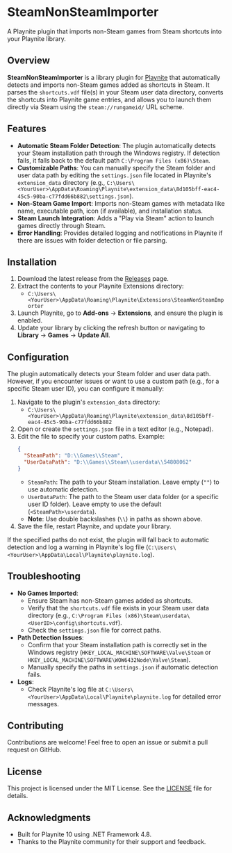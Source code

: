 # SteamNonSteamImporter

A Playnite plugin that imports non-Steam games from Steam shortcuts into your Playnite library.

## Overview

**SteamNonSteamImporter** is a library plugin for [Playnite](https://playnite.link/) that automatically detects and imports non-Steam games added as shortcuts in Steam. It parses the `shortcuts.vdf` file(s) in your Steam user data directory, converts the shortcuts into Playnite game entries, and allows you to launch them directly via Steam using the `steam://rungameid/` URL scheme.

## Features

- **Automatic Steam Folder Detection**: The plugin automatically detects your Steam installation path through the Windows registry. If detection fails, it falls back to the default path `C:\Program Files (x86)\Steam`.
- **Customizable Paths**: You can manually specify the Steam folder and user data path by editing the `settings.json` file located in Playnite's `extension_data` directory (e.g., `C:\Users\<YourUser>\AppData\Roaming\Playnite\extension_data\8d105bff-eac4-45c5-90ba-c77fdd66b882\settings.json`).
- **Non-Steam Game Import**: Imports non-Steam games with metadata like name, executable path, icon (if available), and installation status.
- **Steam Launch Integration**: Adds a "Play via Steam" action to launch games directly through Steam.
- **Error Handling**: Provides detailed logging and notifications in Playnite if there are issues with folder detection or file parsing.

## Installation

1. Download the latest release from the [Releases](https://github.com/<YourGitHubUsername>/SteamNonSteamImporter/releases) page.
2. Extract the contents to your Playnite Extensions directory:
   - `C:\Users\<YourUser>\AppData\Roaming\Playnite\Extensions\SteamNonSteamImporter`
3. Launch Playnite, go to **Add-ons** → **Extensions**, and ensure the plugin is enabled.
4. Update your library by clicking the refresh button or navigating to **Library** → **Games** → **Update All**.

## Configuration

The plugin automatically detects your Steam folder and user data path. However, if you encounter issues or want to use a custom path (e.g., for a specific Steam user ID), you can configure it manually:

1. Navigate to the plugin's `extension_data` directory:
   - `C:\Users\<YourUser>\AppData\Roaming\Playnite\extension_data\8d105bff-eac4-45c5-90ba-c77fdd66b882`
2. Open or create the `settings.json` file in a text editor (e.g., Notepad).
3. Edit the file to specify your custom paths. Example:
   ```json
   {
     "SteamPath": "D:\\Games\\Steam",
     "UserDataPath": "D:\\Games\\Steam\\userdata\\54808062"
   }
   ```
   - `SteamPath`: The path to your Steam installation. Leave empty (`""`) to use automatic detection.
   - `UserDataPath`: The path to the Steam user data folder (or a specific user ID folder). Leave empty to use the default (`<SteamPath>\userdata`).
   - **Note**: Use double backslashes (`\\`) in paths as shown above.
4. Save the file, restart Playnite, and update your library.

If the specified paths do not exist, the plugin will fall back to automatic detection and log a warning in Playnite's log file (`C:\Users\<YourUser>\AppData\Local\Playnite\playnite.log`).

## Troubleshooting

- **No Games Imported**:
  - Ensure Steam has non-Steam games added as shortcuts.
  - Verify that the `shortcuts.vdf` file exists in your Steam user data directory (e.g., `C:\Program Files (x86)\Steam\userdata\<UserID>\config\shortcuts.vdf`).
  - Check the `settings.json` file for correct paths.
- **Path Detection Issues**:
  - Confirm that your Steam installation path is correctly set in the Windows registry (`HKEY_LOCAL_MACHINE\SOFTWARE\Valve\Steam` or `HKEY_LOCAL_MACHINE\SOFTWARE\WOW6432Node\Valve\Steam`).
  - Manually specify the paths in `settings.json` if automatic detection fails.
- **Logs**:
  - Check Playnite's log file at `C:\Users\<YourUser>\AppData\Local\Playnite\playnite.log` for detailed error messages.

## Contributing

Contributions are welcome! Feel free to open an issue or submit a pull request on GitHub.

## License

This project is licensed under the MIT License. See the [LICENSE](LICENSE) file for details.

## Acknowledgments

- Built for Playnite 10 using .NET Framework 4.8.
- Thanks to the Playnite community for their support and feedback.